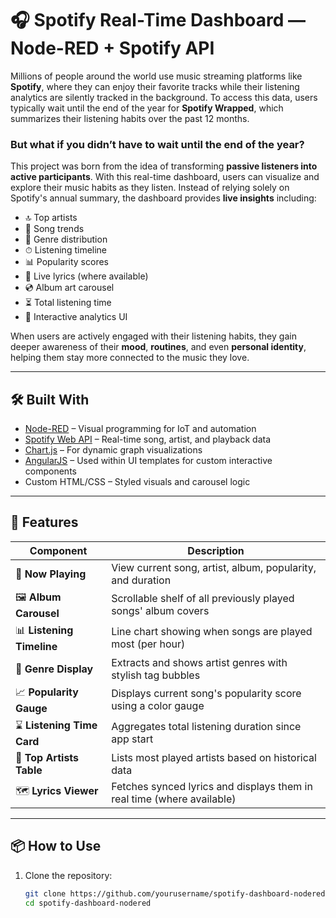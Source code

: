 # 🎧 Spotify Real-Time Dashboard — Node-RED + Spotify API

Millions of people around the world use music streaming platforms like **Spotify**, where they can enjoy their favorite tracks while their listening analytics are silently tracked in the background. To access this data, users typically wait until the end of the year for **Spotify Wrapped**, which summarizes their listening habits over the past 12 months.

### But what if you didn’t have to wait until the end of the year?

This project was born from the idea of transforming **passive listeners into active participants**. With this real-time dashboard, users can visualize and explore their music habits as they listen. Instead of relying solely on Spotify's annual summary, the dashboard provides **live insights** including:

- 🔝 Top artists
- 🎵 Song trends
- 🎼 Genre distribution
- ⏱ Listening timeline
- 📊 Popularity scores
- 📖 Live lyrics (where available)
- 💿 Album art carousel
- ⏳ Total listening time
- 📍 Interactive analytics UI

When users are actively engaged with their listening habits, they gain deeper awareness of their **mood**, **routines**, and even **personal identity**, helping them stay more connected to the music they love.

---

## 🛠 Built With

- [Node-RED](https://nodered.org/) – Visual programming for IoT and automation
- [Spotify Web API](https://developer.spotify.com/documentation/web-api) – Real-time song, artist, and playback data
- [Chart.js](https://www.chartjs.org/) – For dynamic graph visualizations
- [AngularJS](https://angularjs.org/) – Used within UI templates for custom interactive components
- Custom HTML/CSS – Styled visuals and carousel logic

---

## 🚀 Features

| Component                | Description                                                                 |
|--------------------------|-----------------------------------------------------------------------------|
| 🎵 **Now Playing**        | View current song, artist, album, popularity, and duration                 |
| 🖼 **Album Carousel**      | Scrollable shelf of all previously played songs' album covers             |
| 📊 **Listening Timeline**  | Line chart showing when songs are played most (per hour)                  |
| 🧠 **Genre Display**       | Extracts and shows artist genres with stylish tag bubbles                 |
| 📈 **Popularity Gauge**    | Displays current song's popularity score using a color gauge              |
| ⌛ **Listening Time Card** | Aggregates total listening duration since app start                       |
| 🥇 **Top Artists Table**   | Lists most played artists based on historical data                        |
| 🗺️ **Lyrics Viewer**       | Fetches synced lyrics and displays them in real time (where available)    |
---

## 📦 How to Use

1. Clone the repository:
   ```bash
   git clone https://github.com/yourusername/spotify-dashboard-nodered.git
   cd spotify-dashboard-nodered
